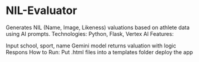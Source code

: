 # NIL-Evaluator
Generates NIL (Name, Image, Likeness) valuations based on athlete data using AI prompts. Technologies: Python, Flask, Vertex AI Features:

Input school, sport, name
Gemini model returns valuation with logic
Respons How to Run:
Put .html files into a templates folder
deploy the app
